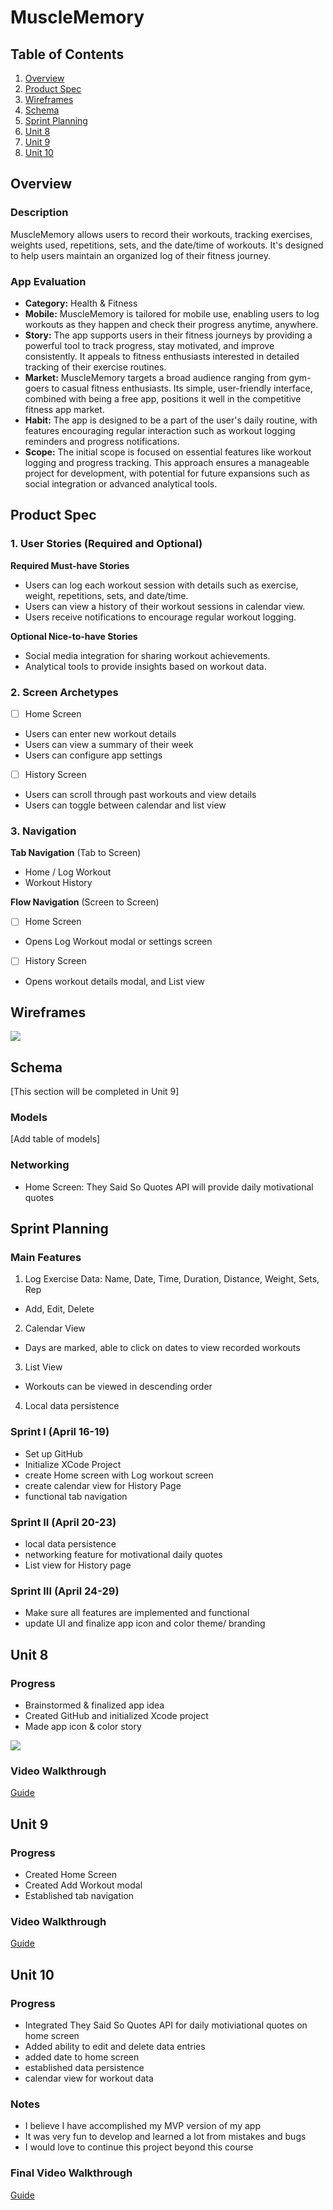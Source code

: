 # MuscleMemory

## Table of Contents

1. [Overview](#Overview)
2. [Product Spec](#Product-Spec)
3. [Wireframes](#Wireframes)
4. [Schema](#Schema)
5. [Sprint Planning](#Sprint-Planning)
6. [Unit 8](#Unit-8)
7. [Unit 9](#Unit-9)
8. [Unit 10](#Unit-10)

## Overview

### Description

MuscleMemory allows users to record their workouts, tracking exercises, weights used, repetitions, sets, and the date/time of workouts. It's designed to help users maintain an organized log of their fitness journey.

### App Evaluation

- **Category:** Health & Fitness
- **Mobile:** MuscleMemory is tailored for mobile use, enabling users to log workouts as they happen and check their progress anytime, anywhere.
- **Story:** The app supports users in their fitness journeys by providing a powerful tool to track progress, stay motivated, and improve consistently. It appeals to fitness enthusiasts interested in detailed tracking of their exercise routines.
- **Market:** MuscleMemory targets a broad audience ranging from gym-goers to casual fitness enthusiasts. Its simple, user-friendly interface, combined with being a free app, positions it well in the competitive fitness app market.
- **Habit:** The app is designed to be a part of the user's daily routine, with features encouraging regular interaction such as workout logging reminders and progress notifications.
- **Scope:** The initial scope is focused on essential features like workout logging and progress tracking. This approach ensures a manageable project for development, with potential for future expansions such as social integration or advanced analytical tools.

## Product Spec

### 1. User Stories (Required and Optional)

**Required Must-have Stories**

* Users can log each workout session with details such as exercise, weight, repetitions, sets, and date/time.
* Users can view a history of their workout sessions in calendar view.
* Users receive notifications to encourage regular workout logging.

**Optional Nice-to-have Stories**

* Social media integration for sharing workout achievements.
* Analytical tools to provide insights based on workout data.

### 2. Screen Archetypes

- [ ] Home Screen
* Users can enter new workout details
* Users can view a summary of their week
* Users can configure app settings
- [ ] History Screen
* Users can scroll through past workouts and view details
* Users can toggle between calendar and list view

### 3. Navigation

**Tab Navigation** (Tab to Screen)

* Home / Log Workout
* Workout History

**Flow Navigation** (Screen to Screen)

- [ ] Home Screen
* Opens Log Workout modal or settings screen

- [ ] History Screen
* Opens workout details modal, and List view

## Wireframes

<img src="MuscleMemory-wireframe.jpg">

## Schema 

[This section will be completed in Unit 9]

### Models

[Add table of models]

### Networking

- Home Screen: They Said So Quotes API will provide daily motivational quotes

## Sprint Planning

### Main Features
1. Log Exercise Data: Name, Date, Time, Duration, Distance, Weight, Sets, Rep
- Add, Edit, Delete
2. Calendar View
- Days are marked, able to click on dates to view recorded workouts
3. List View
- Workouts can be viewed in descending order 
4. Local data persistence

### Sprint I (April 16-19)
- Set up GitHub
- Initialize XCode Project
- create Home screen with Log workout screen
- create calendar view for History Page
- functional tab navigation


### Sprint II (April 20-23)
- local data persistence
- networking feature for motivational daily quotes
- List view for History page

### Sprint III (April 24-29)
- Make sure all features are implemented and functional
- update UI and finalize app icon and color theme/ branding


## Unit 8
### Progress
- Brainstormed & finalized app idea
- Created GitHub and initialized Xcode project
- Made app icon & color story

<img src="MuscleMemory-logo.png">

### Video Walkthrough
[Guide](https://youtube.com/shorts/oIleeFb5uAI?feature=share)

## Unit 9
### Progress
- Created Home Screen
- Created Add Workout modal
- Established tab navigation

### Video Walkthrough
[Guide](https://youtube.com/shorts/xIrR5KJ1KaU?feature=share)

## Unit 10
### Progress
- Integrated They Said So Quotes API for daily motiviational quotes on home screen
- Added ability to edit and delete data entries
- added date to home screen
- established data persistence
- calendar view for workout data

### Notes
- I believe I have accomplished my MVP version of my app
- It was very fun to develop and learned a lot from mistakes and bugs
- I would love to continue this project beyond this course

### Final Video Walkthrough
[Guide](https://youtube.com/shorts/E7m_rcp_Nd0)